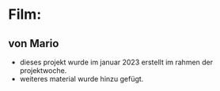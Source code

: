 # Film:
## von Mario

- dieses projekt wurde im januar 2023 erstellt im rahmen 
der projektwoche. 
- weiteres material wurde hinzu gefügt.
